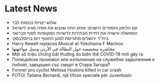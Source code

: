 # Latest News
-  שלוש יינניות נכנסות לבר
-  עם הלימון והספרים הישנים: מותג התה שכבש את אסיה מגיע לישראל
-  הממשלה אישרה את דחיית הבחירות לרשויות המקומיות לסוף פברואר
-  בית"ר ירושלים מתגייסת למען החטוף רום ברוסלבסקי
-  Harry Kewell replaces Muscat at Yokohama F Marinos
-  محاضرة متخصصة حول البطالة في الأردن وسبل مواجهتها
-  Một số triệu chứng bất thường do biến thể COVID-19 mới gây ra
-  Полицейски произвол или изпълнение на служебни задължения е побоят, завършил със смърт в Стара Загора?
-  Former pro cyclist Melissa Hoskins killed in car crash
-  FOTO/ Tatiana Bernardi, një tifoze speciale për Juventusin
